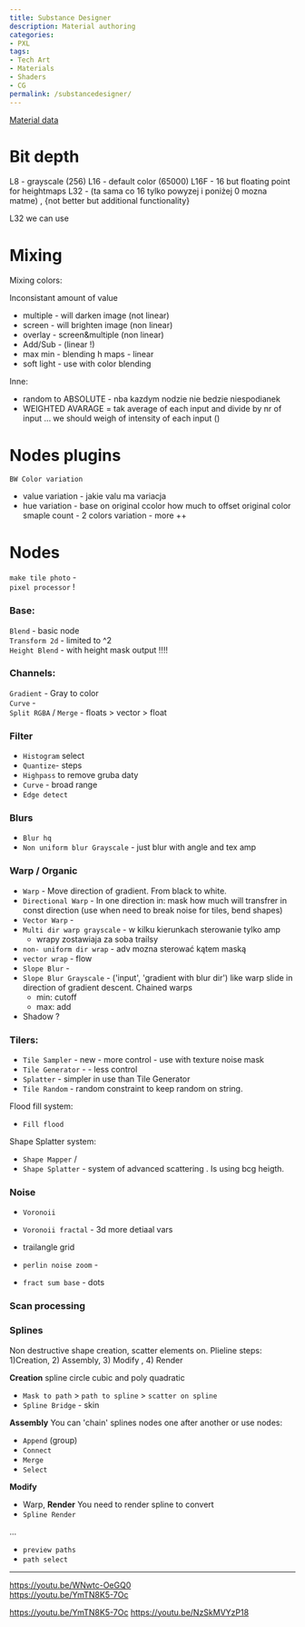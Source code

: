 ```yaml
---
title: Substance Designer
description: Material authoring
categories:
- PXL
tags:
- Tech Art
- Materials
- Shaders
- CG
permalink: /substancedesigner/
---
```


[Material data](/matdata/)

# Bit depth 

L8 - grayscale (256)
L16 - default color (65000)
L16F - 16 but floating point for heightmaps
L32 - (ta sama co 16 tylko powyzej i poniżej 0 mozna matme)   , {not better but additional functionality}

L32 we can use 
# Mixing
Mixing colors:

Inconsistant amount of value
- multiple - will darken image (not linear)
- screen - will brighten image (non linear)
- overlay - screen&multiple (non linear)
- Add/Sub - (linear !)
- max min - blending h maps - linear
- soft light - use with color blending

Inne:
- random to ABSOLUTE - nba kazdym nodzie nie bedzie niespodianek
- WEIGHTED AVARAGE = tak average of each input and divide by nr of input ... we should weigh of intensity of each input ()


# Nodes plugins

`BW Color variation`  
- value variation - jakie valu ma variacja  
- hue variation - base on original ccolor how much to offset original color
smaple count - 2 colors variation - more ++



# Nodes

`make tile photo` -  
`pixel processor`  !   



### Base:
`Blend` - basic node  
`Transform 2d` - limited to ^2  
`Height Blend` -  with height mask output !!!!  

### Channels:
`Gradient` - Gray to color   
`Curve` -  
`Split RGBA` / `Merge` - floats > vector > float   
### Filter
- `Histogram` select
- `Quantize`- steps
- `Highpass` to remove gruba daty
- `Curve` - broad range
- `Edge detect`
### Blurs
- `Blur hq` 
- `Non uniform blur Grayscale` - just blur  with angle and tex amp
### Warp / Organic
- `Warp` - Move direction of gradient. From black to white. 
- `Directional Warp`  -  In one direction  in: mask how much will transfrer in const direction (use when need to break noise for tiles, bend shapes)
- `Vector Warp` -   
- `Multi dir warp grayscale` - w kilku kierunkach sterowanie  tylko amp
  - wrapy zostawiaja za soba  trailsy
- `non- uniform dir wrap` - adv mozna sterować kątem maską
- `vector wrap` - flow
- `Slope Blur` -   
- `Slope Blur Grayscale` - ('input', 'gradient with blur dir') like warp slide in direction of gradient descent.  Chained warps
  - min: cutoff
  - max: add
- Shadow ? 
### Tilers:
- `Tile Sampler` - new  - more control - use with texture noise mask 
- `Tile Generator` -    - less control    
- `Splatter` -  simpler in use than  Tile Generator
- `Tile Random` - random constraint to keep random on string.    

Flood fill system: 
- `Fill flood`   

Shape Splatter system: 
- `Shape Mapper` / 
- `Shape Splatter`   - system of advanced scattering . Is using bcg heigth. 

### Noise
- `Voronoii`
- `Voronoii fractal` - 3d more detiaal vars
- trailangle grid

- `perlin noise zoom` -   
- `fract sum base` - dots   

### Scan processing


### Splines
Non destructive shape creation, scatter elements on.
Plieline steps: 1)Creation, 2) Assembly, 3) Modify , 4) Render

**Creation**
spline circle cubic and poly quadratic
- `Mask to path` > `path to spline` > `scatter on spline`
- `Spline Bridge` - skin

**Assembly**
You can 'chain' splines nodes one after another or use nodes:
- `Append` (group)
- `Connect`
- `Merge`
- `Select`

**Modify**
- Warp,
**Render**
You need to render spline to convert
- `Spline Render`

...

- `preview paths`
- `path select`




-----



https://youtu.be/WNwtc-OeGQ0  
https://youtu.be/YmTN8K5-7Oc  

https://youtu.be/YmTN8K5-7Oc
https://youtu.be/NzSkMVYzP18